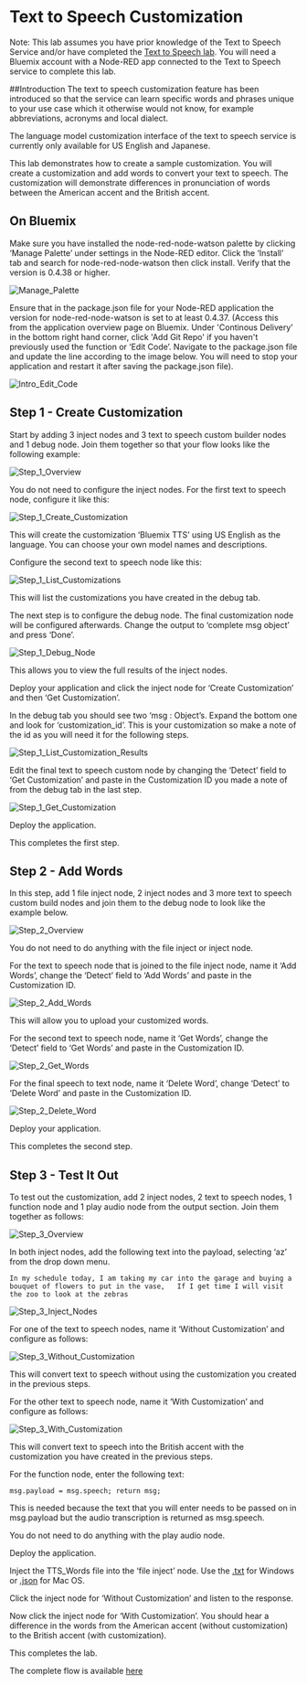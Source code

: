 # Text to Speech Customization

Note: This lab assumes you have prior knowledge of the Text to Speech Service and/or have completed the [Text to Speech lab](https://github.com/watson-developer-cloud/node-red-labs/tree/master/basic_examples/text_to_speech). You will need a Bluemix account with a Node-RED app connected to the Text to Speech service to complete this lab.

##Introduction
The text to speech customization feature has been introduced so that the service can learn specific words and phrases unique to your use case which it otherwise would not know, for example abbreviations, acronyms and local dialect.

The language model customization interface of the text to speech service is currently only available for US English and Japanese.

This lab demonstrates how to create a sample customization. You will create a customization and add words to convert your text to speech. The customization will demonstrate differences in pronunciation of words between the American accent and the British accent.

## On Bluemix
Make sure you have installed the node-red-node-watson palette by clicking ‘Manage Palette’ under settings in the Node-RED editor. Click the ‘Install’ tab and search for node-red-node-watson then click install. Verify that the version is 0.4.38 or higher.

![`Manage_Palette`](images/Manage_Palette.jpg)

Ensure that in the package.json file for your Node-RED application the version for node-red-node-watson is set to at least 0.4.37. (Access this from the application overview page on Bluemix. Under 'Continous Delivery' in the bottom right hand corner, click 'Add Git Repo' if you haven't previously used the function or ‘Edit Code’. Navigate to the package.json file and update the line according to the image below. You will need to stop your application and restart it after saving the package.json file).

![`Intro_Edit_Code`](images/Intro_Edit_Code.jpg)

## Step 1 - Create Customization

Start by adding 3 inject nodes and 3 text to speech custom builder nodes and 1 debug node. Join them together so that your flow looks like the following example:

![`Step_1_Overview`](images/Step_1_Overview.jpg)

You do not need to configure the inject nodes. For the first text to speech node, configure it like this:

![`Step_1_Create_Customization`](images/Create_Customization.jpg)

This will create the customization ‘Bluemix TTS’ using US English as the language. You can choose your own model names and descriptions.

Configure the second text to speech node like this:

![`Step_1_List_Customizations`](images/List_Customization.jpg)

This will list the customizations you have created in the debug tab.

The next step is to configure the debug node. The final customization node will be configured afterwards. Change the output to ‘complete msg object’ and press ‘Done’.

![`Step_1_Debug_Node`](images/Debug.jpg)

This allows you to view the full results of the inject nodes.

Deploy your application and click the inject node for ‘Create Customization’ and then ‘Get Customization’.

In the debug tab you should see two ‘msg : Object’s. Expand the bottom one and look for ‘customization_id’. This is your customization so make a note of the id as you will need it for the following steps.

![`Step_1_List_Customization_Results`](images/List_Customization_Results.jpg)

Edit the final text to speech custom node by changing the ‘Detect’ field to ‘Get Customization’ and paste in the Customization ID you made a note of from the debug tab in the last step.

![`Step_1_Get_Customization`](images/Get_Customization.jpg)

Deploy the application.

This completes the first step.

## Step 2 - Add Words

In this step, add 1 file inject node, 2 inject nodes and 3 more text to speech custom build nodes and join them to the debug node to look like the example below.

![`Step_2_Overview`](images/Step_2_Overview.jpg)

You do not need to do anything with the file inject or inject node.

For the text to speech node that is joined to the file inject node, name it ‘Add Words’, change the ‘Detect’ field to ‘Add Words’ and paste in the Customization ID.

![`Step_2_Add_Words`](images/Add_Words.jpg)

This will allow you to upload your customized words.

For the second text to speech node, name it ‘Get Words’, change the ‘Detect’ field to ‘Get Words’ and paste in the Customization ID.

![`Step_2_Get_Words`](images/Get_Words.jpg)

For the final speech to text node, name it ‘Delete Word’, change ‘Detect’ to ‘Delete Word’ and paste in the Customization ID.

![`Step_2_Delete_Word`](images/Delete_Word.jpg)

Deploy your application.

This completes the second step.

## Step 3 - Test It Out

To test out the customization, add 2 inject nodes, 2 text to speech nodes, 1 function node and 1 play audio node from the output section. Join them together as follows:

![`Step_3_Overview`](images/Step_3_Overview.jpg)

In both inject nodes, add the following text into the payload, selecting ‘az’ from the drop down menu.

`In my schedule today, I am taking my car into the garage and buying a bouquet of flowers to put in the vase,   If I get time I will visit the zoo to look at the zebras`

![`Step_3_Inject_Nodes`](images/Inject_nodes.jpg)

For one of the text to speech nodes, name it ‘Without Customization’ and configure as follows:

![`Step_3_Without_Customization`](images/Without_Customization.jpg)

This will convert text to speech without using the customization you created in the previous steps.

For the other text to speech node, name it ‘With Customization’ and configure as follows:

![`Step_3_With_Customization`](images/With_Customization.jpg)

This will convert text to speech into the British accent with the customization you have created in the previous steps.

For the function node, enter the following text:

`msg.payload = msg.speech;
return msg;`

This is needed because the text that you will enter needs to be passed on in msg.payload but the audio transcription is returned as msg.speech.

You do not need to do anything with the play audio node.


Deploy the application.


Inject the TTS_Words file into the ‘file inject’ node. Use the [.txt](TTS_Words_Windows.txt) for Windows or [.json](TTS_Words_MacOS.json) for Mac OS.

Click the inject node for ‘Without Customization’ and listen to the response.

Now click the inject node for ‘With Customization’. You should hear a difference in the words from the American accent (without customization) to the British accent (with customization).


This completes the lab.

The complete flow is available [here](TTS_Flow.json)
